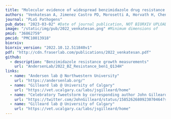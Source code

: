 ```yaml
---
title: "Molecular evidence of widespread benzimidazole drug resistance in *Ancylostoma caninum* from domestic dogs throughout the USA and discovery of a novel isotype-1 β-tubulin benzimidazole resistance mutation"
authors: "Venkatesan A, Jimenez Castro PD, Morosetti A, Horvath H, Chen R,  Redman E, Dunn K, Collins JB, **Fraser JS**, Andersen EC, Kaplan RM, Gilleard JS"
journal: "PLoS Pathogens"
pub_date: "2023-03-02" #Date of journal publication, NOT BIORXIV UPLOAD
image: "/static/img/pub/2022_venkatesan.png" #Minimum dimensions of
pmid: "36862759"
pmcid: "PMC10013918"
biorxiv:
biorxiv_version: "2022.10.12.511840v1"
pdf: "http://cdn.fraserlab.com/publications/2022_venkatesan.pdf"
github:
  - description: "Benzimidazole resistance growth measurements"
    url: "AndersenLab/2022_BZ_Resistance_ben1_Q134H"
links:
  - name: "Andersen lab @ Northwestern University"
    url: "https://andersenlab.org/"
  - name: "Gilleard lab @ University of Calgary"
    url: "https://vet.ucalgary.ca/labs/jsgilleard/home"
  - name: "Celebratory Tweetstorm by corresponding author John Gilleard"
    url: "https://twitter.com/JohnGilleard/status/1585262680923070464?s=20&t=Kgb6mC5g82WK1v-laSN3NA"
  - name: "Gilleard lab @ University of Calgary"
    url: "https://vet.ucalgary.ca/labs/jsgilleard/home"
---
```

